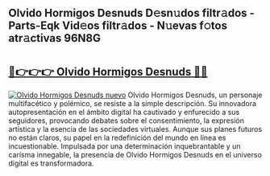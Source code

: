 ## Olvido Hormigos Desnuds D𝚎sn𝚞dos filtr𝚊dos - Parts-Eqk Vid𝚎os filtr𝚊dos - N𝚞evas f𝚘tos atr𝚊ctivas 96N8G

# <h2><a href="http://mb6uhb.tromn.icu/?c=Olvido+Hormigos+Desnuds">🔗👉👉👉 Olvido Hormigos Desnuds 🔗🔗</a></h2>

[![Olvido Hormigos Desnuds nuevo](https://i.imgur.com/pEAQMta.gif)](http://mb6uhb.tromn.icu/?c=Olvido+Hormigos+Desnuds)
Olvido Hormigos Desnuds, un personaje multifacético y polémico, se resiste a la simple descripción. Su innovadora autopresentación en el ámbito digital ha cautivado y enfurecido a sus seguidores, provocando debates sobre el consentimiento, la expresión artística y la esencia de las sociedades virtuales. Aunque sus planes futuros no están claros, su papel en la redefinición del mundo en línea es incuestionable. Impulsada por una determinación inquebrantable y un carisma innegable, la presencia de Olvido Hormigos Desnuds en el universo digital es transformadora.

